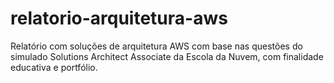 # relatorio-arquitetura-aws
Relatório com soluções de arquitetura AWS com base nas questões do simulado Solutions Architect Associate da Escola da Nuvem, com finalidade educativa e portfólio.

